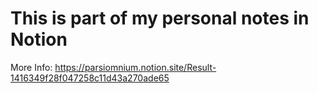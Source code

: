 # This is part of my personal notes in Notion
More Info: https://parsiomnium.notion.site/Result-1416349f28f047258c11d43a270ade65